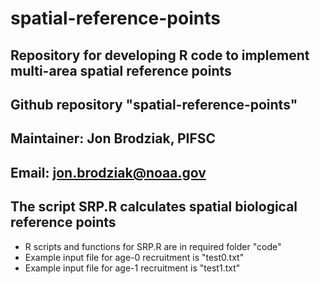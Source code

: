 # spatial-reference-points
## Repository for developing R code to implement multi-area spatial reference points

## Github repository "spatial-reference-points"
## Maintainer: Jon Brodziak, PIFSC
## Email: jon.brodziak@noaa.gov

## The script SRP.R calculates spatial biological reference points
* R scripts and functions for SRP.R are in required folder "code"
* Example input file for age-0 recruitment is "test0.txt"
* Example input file for age-1 recruitment is "test1.txt"
